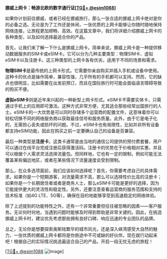 **挪威上网卡：畅游北欧的数字通行证[[TG💪+ @esim1088](https://t.me/s/esim1088)]**

如果你计划前往挪威，或者已经在挪威旅行，那么一张合适的挪威上网卡绝对是你的必备之选。无论是为了工作还是休闲，一张优质的上网卡能够让你随时随地保持网络连接，让旅程更加顺畅、高效。在这篇文章中，我们将详细介绍挪威上网卡的各种类型，以及如何选择最适合你的产品。

首先，让我们来了解一下什么是挪威上网卡。简单来说，挪威上网卡是一种提供移动数据服务的SIM卡或eSIM卡。它可以分为几种主要类型：物理SIM卡、虚拟eSIM卡以及注册卡。这三种类型的上网卡各有优劣，适用于不同的场景和需求。

**物理SIM卡**是最传统的上网卡形式。它需要你亲自购买并插入手机或设备中使用。这种卡的优点是操作简单，兼容性强，几乎所有的手机都可以支持。然而，它的缺点也很明显，比如需要在出发前预订，而且在国际旅行时可能会面临语言障碍导致的购买不便。

**虚拟eSIM卡**则是近年来兴起的一种新型上网卡形式。eSIM卡不需要实体卡，只需通过手机上的应用即可激活。这种方式非常方便，尤其适合那些经常出国旅行的人士。eSIM卡的一大优势是可以同时存储多个运营商的配置文件，这意味着你可以轻松切换不同的网络服务商以获取最佳信号和服务质量。此外，由于它是电子化的，无需担心丢失或损坏的问题。不过，eSIM卡也有局限性，比如并非所有设备都支持eSIM功能，因此在购买之前一定要确认自己的设备是否兼容。

最后一种类型是**注册卡**。这类卡通常是由当地的通信公司提供的预付费套餐，用户可以通过在线平台完成注册后获得激活码。注册卡的优势在于价格相对实惠，并且可以根据个人需求灵活选择流量包。但同样地，它也有一定的限制，例如可能无法覆盖某些偏远地区，或者在某些情况下流量速度会受到限制。

那么，在众多选项面前，我们应该如何选择呢？首先，你需要考虑自己的具体需求。如果你是一个短期游客，对流量需求不高，那么可以选择性价比高的注册卡；如果你是一个长期居住者或者是商务人士，那么eSIM卡可能是更好的选择，因为它能提供更大的灵活性和稳定性。另外，还要注意查看运营商的服务范围和支持的技术标准（如4G LTE、5G等），确保在目的地能够享受到高速稳定的网络体验。

除了上述提到的功能特性之外，还有一个非常重要但往往被忽略的因素——客户服务。无论何时何地，当遇到问题时能够及时得到帮助是非常关键的。因此，在挑选挪威上网卡时，建议优先考虑那些拥有良好口碑、响应迅速的专业团队的品牌。

总之，无论你是想要探索奥斯陆繁华的城市风光，还是深入峡湾感受大自然的魅力，一张优质的挪威上网卡都将是你旅途中不可或缺的好伙伴。现在就行动起来吧！根据自己的实际情况挑选最适合自己的产品，开启一段无忧无虑的旅程！

[[TG💪+ @esim1088](https://t.me/s/esim1088) ![Image](https://i.postimg.cc/4NQfJmqS/Snipaste-2025-05-13-00-14-12.png)]